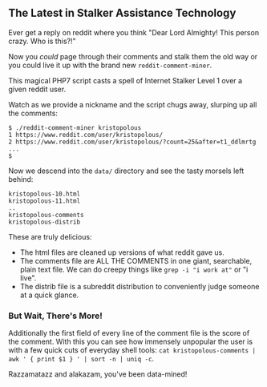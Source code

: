 ## The Latest in Stalker Assistance Technology

Ever get a reply on reddit where you think "Dear Lord Almighty! This person crazy. Who is this?!" 

Now you *could* page through their comments and stalk them the old way or you could live it up with the brand new
`reddit-comment-miner`.

This magical PHP7 script casts a spell of Internet Stalker Level 1 over a given reddit user.

Watch as we provide a nickname and the script chugs away, slurping up all the comments:

    $ ./reddit-comment-miner kristopolous
    1 https://www.reddit.com/user/kristopolous/
    2 https://www.reddit.com/user/kristopolous/?count=25&after=t1_ddlmrtg
    ...
    $

Now we descend into the `data/` directory and see the tasty morsels left behind:

    kristopolous-10.html
    kristopolous-11.html
    ..
    kristopolous-comments
    kristopolous-distrib


These are truly delicious:

* The html files are cleaned up versions of what reddit gave us.
* The comments file are ALL THE COMMENTS in one giant, searchable, plain text file.  We can do creepy things like `grep -i "i work at"` or "i live".
* The distrib file is a subreddit distribution to conveniently judge someone at a quick glance.

### But Wait, There's More!

Additionally the first field of every line of the comment file is the score of the comment.  With this you can see how immensely unpopular the user is
with a few quick cuts of everyday shell tools: `cat kristopolous-comments | awk ' { print $1 } ' | sort -n | uniq -c`. 

Razzamatazz and alakazam, you've been data-mined!
